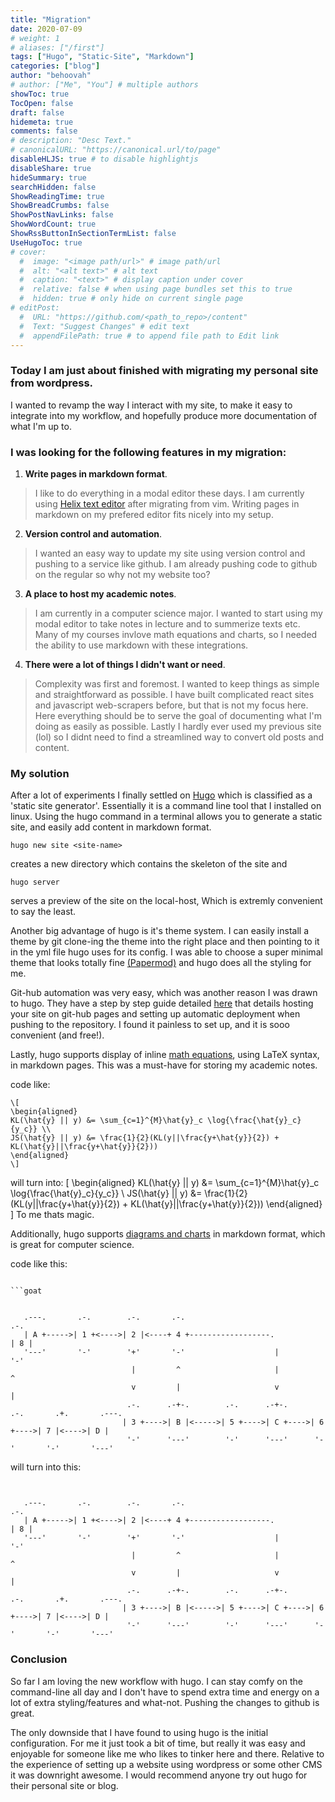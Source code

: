 ```yaml
---
title: "Migration"
date: 2020-07-09
# weight: 1
# aliases: ["/first"]
tags: ["Hugo", "Static-Site", "Markdown"]
categories: ["blog"]
author: "behoovah"
# author: ["Me", "You"] # multiple authors
showToc: true
TocOpen: false
draft: false
hidemeta: true
comments: false
# description: "Desc Text."
# canonicalURL: "https://canonical.url/to/page"
disableHLJS: true # to disable highlightjs
disableShare: true
hideSummary: true
searchHidden: false
ShowReadingTime: true
ShowBreadCrumbs: false
ShowPostNavLinks: false
ShowWordCount: true
ShowRssButtonInSectionTermList: false
UseHugoToc: true
# cover:
  #  image: "<image path/url>" # image path/url
  #  alt: "<alt text>" # alt text
  #  caption: "<text>" # display caption under cover
  #  relative: false # when using page bundles set this to true
  #  hidden: true # only hide on current single page
# editPost:
  #  URL: "https://github.com/<path_to_repo>/content"
  #  Text: "Suggest Changes" # edit text
  #  appendFilePath: true # to append file path to Edit link
---
```


### Today I am just about finished with migrating my personal site from wordpress.

I wanted to revamp the way I interact with my site, to make it easy to integrate
into my workflow, and hopefully produce more documentation of what I'm up to.

### I was looking for the following features in my migration:

1. **Write pages in markdown format**.
>I like to do everything in a modal editor these days. I am currently using [Helix text editor](https://helix-editor.com/)
>after migrating from vim. Writing pages in markdown on my prefered editor fits nicely into my setup.
2. **Version control and automation**.
>I wanted an easy way to update my site using version control and pushing to a service like github.
>I am already pushing code to github on the regular so why not my website too?
3. **A place to host my academic notes**.
>I am currently in a computer science major. I wanted to start using my modal editor to take notes in lecture
>and to summerize texts etc. Many of my courses invlove math equations and charts, so I needed the ability to
>use markdown with these integrations.
4. **There were a lot of things I didn't want or need**.
>Complexity was first and foremost. I wanted to keep things as simple and straightforward as possible. I have built
>complicated react sites and javascript web-scrapers before, but that is not my focus here. Here everything should
>be to serve the goal of documenting what I'm doing as easily as possible.
>Lastly I hardly ever used my previous site (lol) so I didnt need to find a streamlined way to convert old posts
and content.

### My solution
After a lot of experiments I finally settled on [Hugo](https://gohugo.io/) which is classified as a 'static site generator'.
Essentially it is a command line tool that I installed on linux. Using the hugo command in a terminal allows you to generate a
static site, and easily add content in markdown format. 
```
hugo new site <site-name>
```
creates a new directory which contains the skeleton of the site and
```
hugo server
```
serves a preview of the site on the local-host, Which is extremly convenient to say the least.

Another big advantage of hugo is it's theme system. I can easily install a theme by git clone-ing the theme 
into the right place and then pointing to it in the yml file hugo uses for its config. I was able to choose a super
minimal theme that looks totally fine [(Papermod)](https://themes.gohugo.io/themes/hugo-papermod/) and hugo
does all the styling for me.

Git-hub automation was very easy, which was another reason I was drawn to hugo. They have a step by step guide
detailed [here](https://gohugo.io/hosting-and-deployment/hosting-on-github/) that details hosting your site on git-hub
pages and setting up automatic deployment when pushing to the repository. I found it painless to set up, and it is sooo
convenient (and free!).

Lastly, hugo supports display of inline [math equations](https://gohugo.io/content-management/mathematics/),
using LaTeX syntax, in markdown pages. This was a must-have for storing my academic notes.

code like:
```
\[
\begin{aligned}
KL(\hat{y} || y) &= \sum_{c=1}^{M}\hat{y}_c \log{\frac{\hat{y}_c}{y_c}} \\
JS(\hat{y} || y) &= \frac{1}{2}(KL(y||\frac{y+\hat{y}}{2}) + KL(\hat{y}||\frac{y+\hat{y}}{2}))
\end{aligned}
\]
```
will turn into:
\[
\begin{aligned}
KL(\hat{y} || y) &= \sum_{c=1}^{M}\hat{y}_c \log{\frac{\hat{y}_c}{y_c}} \\
JS(\hat{y} || y) &= \frac{1}{2}(KL(y||\frac{y+\hat{y}}{2}) + KL(\hat{y}||\frac{y+\hat{y}}{2}))
\end{aligned}
\]
To me thats magic.

Additionally, hugo supports [diagrams and charts](https://gohugo.io/content-management/diagrams/) in markdown format, which is great for computer science.

code like this:
```

```goat


   .---.       .-.        .-.       .-.                                       .-.
   | A +----->| 1 +<---->| 2 |<----+ 4 +------------------.                  | 8 |
   '---'       '-'        '+'       '-'                    |                  '-'
                           |         ^                     |                   ^
                           v         |                     v                   |
                          .-.      .-+-.        .-.      .-+-.      .-.       .+.       .---.
                         | 3 +---->| B |<----->| 5 +---->| C +---->| 6 +---->| 7 |<---->| D |
                          '-'      '---'        '-'      '---'      '-'       '-'       '---'
```

will turn into this:
```goat


   .---.       .-.        .-.       .-.                                       .-.
   | A +----->| 1 +<---->| 2 |<----+ 4 +------------------.                  | 8 |
   '---'       '-'        '+'       '-'                    |                  '-'
                           |         ^                     |                   ^
                           v         |                     v                   |
                          .-.      .-+-.        .-.      .-+-.      .-.       .+.       .---.
                         | 3 +---->| B |<----->| 5 +---->| C +---->| 6 +---->| 7 |<---->| D |
                          '-'      '---'        '-'      '---'      '-'       '-'       '---'
```
### Conclusion
So far I am loving the new workflow with hugo. I can stay comfy on the command-line all day and I don't have to
spend extra time and energy on a lot of extra styling/features and what-not. Pushing the changes to github is great.

The only downside that I have found to using hugo is the initial configuration. For me it just took a bit of time,
but really it was easy and enjoyable for someone like me who likes to tinker here and there. Relative to the experience
of setting up a website using wordpress or some other CMS it was downright awesome. I would recommend anyone try out
hugo for their personal site or blog.
